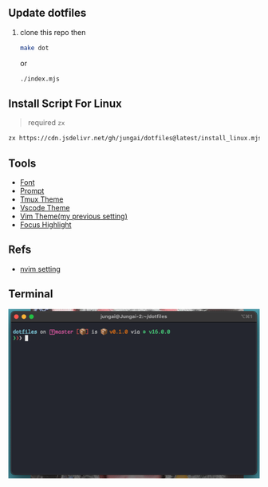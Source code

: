 ## Update dotfiles

1. clone this repo then

   ```bash
   make dot
   ```

   or

   ```bash
   ./index.mjs
   ```

## Install Script For Linux
> required `zx`

```bash
zx https://cdn.jsdelivr.net/gh/jungai/dotfiles@latest/install_linux.mjs
```

## Tools

- [Font](https://github.com/dtinth/comic-mono-font)
- [Prompt](https://github.com/starship/starship)
- [Tmux Theme](https://github.com/dracula/tmux)
- [Vscode Theme](https://marketplace.visualstudio.com/items?itemName=ngryman.codesandbox-theme)
- [Vim Theme(my previous setting)](https://github.com/morhetz/gruvbox)
- [Focus Highlight](https://github.com/dtinth/FocusHighlight.spoon)

## Refs

- [nvim setting](https://www.youtube.com/watch?v=FW2X1CXrU1w&t=499s)

## Terminal

![terminal](./terminal.png?raw=true "terminal")
